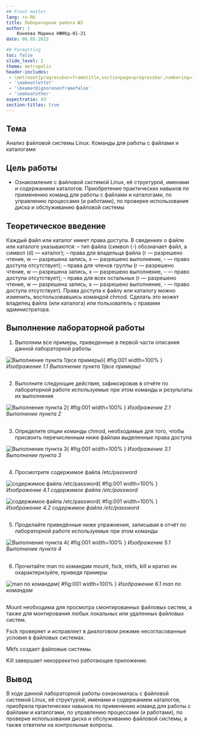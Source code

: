 ```yaml
---
## Front matter
lang: ru-RU
title: Лабораторная работа №5
author: |
    Коняева Марина НФИбд-01-21
date: 06.05.2022

## Formatting
toc: false
slide_level: 2
theme: metropolis
header-includes: 
 - \metroset{progressbar=frametitle,sectionpage=progressbar,numbering=fraction}
 - '\makeatletter'
 - '\beamer@ignorenonframefalse'
 - '\makeatother'
aspectratio: 43
section-titles: true
---
```


## Тема

Анализ файловой системы Linux. Команды для работы с файлами и каталогами

## Цель работы

- Ознакомление с файловой системой Linux, её структурой, именами и содержанием каталогов. Приобретение практических навыков по применению команд для работы с файлами и каталогами, по управлению процессами (и работами), по проверке использования диска и обслуживанию файловой системы

## Теоретическое введение

Каждый файл или каталог имеет права доступа. В сведениях о файле или каталоге указываются:
– тип файла (символ (-) обозначает файл, а символ (d) — каталог);
– права для владельца файла (r — разрешено чтение, w — разрешена запись, x — разрешено выполнение, - — право доступа отсутствует);
– права для членов группы (r — разрешено чтение, w — разрешена запись, x — разрешено
выполнение, - — право доступа отсутствует);
– права для всех остальных (r — разрешено чтение, w — разрешена запись, x — разрешено
выполнение, - — право доступа отсутствует).
Права доступа к файлу или каталогу можно изменить, воспользовавшись командой chmod. Сделать это может владелец файла (или каталога) или пользователь с правами администратора.

## Выполнение лабораторной работы

1. Выполним все примеры, приведенные в первой части описания данной лабораторной работы

![Выполнение пункта 1(все примеры)](image/5.1.png){ #fig:001 width=100% }
*Изображение 1.1 Выполнение пункта 1(все примеры)*

##

2. Выполните следующие действия, зафиксировав в отчёте по лабораторной работе используемые при этом команды и результаты их выполнения

![Выполнение пункта 2](image/5.2.png){ #fig:001 width=100% }
*Изображение 2.1 Выполнение пункта 2*

##

3. Определите опции команды chmod, необходимые для того, чтобы присвоить перечисленным ниже файлам выделенные права доступа

![Выполнение пункта 3](image/5.3.png){ #fig:001 width=100% }
*Изображение 3.1 Выполнение пункта 3*

##

4. Просмотрите содержимое файла /etc/password

![содержимое файла /etc/password](image/5.4.png){ #fig:001 width=100% }
*Изображение 4.1 содержимое файла /etc/password*

![содержимое файла /etc/password](image/5.5.png){ #fig:001 width=100% }
*Изображение 4.2 содержимое файла /etc/password*

##

5. Проделайте приведённые ниже упражнения, записывая в отчёт по лабораторной работе используемые при этом команды

![Выполнение пункта 4](image/5.6.png){ #fig:001 width=100% }
*Изображение 5.1 Выполнение пункта 4*

##

6. Прочитайте man по командам mount, fsck, mkfs, kill и кратко их охарактеризуйте, приведя примеры

![man по командам](image/5.7.png){ #fig:001 width=100% }
*Изображение 6.1 man по командам*

##

Mount необходима для просмотра смонтированных файловых систем, а также для монтирования любых локальных или удаленных файловых систем.

Fsck проверяет и исправляет в диалоговом режиме несогласованные условия в файловых системах.

Mkfs создает файловые системы.

Kill завершает некоррекктно работающее приложение. 

## Вывод

В ходе данной лабораторной работы ознакомилась с файловой системой Linux, её структурой, именами и содержанием каталогов, приобрела практических навыков по применению команд для работы с файлами и каталогами, по управлению процессами (и работами), по проверке использования диска и обслуживанию файловой системы, а также ответили на контрольные вопросы.